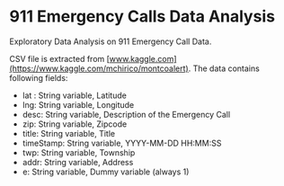 # 911 Emergency Calls Data Analysis

Exploratory Data Analysis on 911 Emergency Call Data. 

CSV file is extracted from [www.kaggle.com](https://www.kaggle.com/mchirico/montcoalert). The data contains following fields:

* lat : String variable, Latitude
* lng: String variable, Longitude
* desc: String variable, Description of the Emergency Call
* zip: String variable, Zipcode
* title: String variable, Title
* timeStamp: String variable, YYYY-MM-DD HH:MM:SS
* twp: String variable, Township
* addr: String variable, Address
* e: String variable, Dummy variable (always 1)
